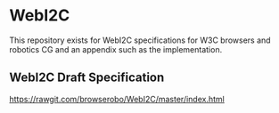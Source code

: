 # WebI2C
This repository exists for WebI2C specifications for W3C browsers and robotics CG and an appendix such as the implementation.

## WebI2C Draft Specification
https://rawgit.com/browserobo/WebI2C/master/index.html
